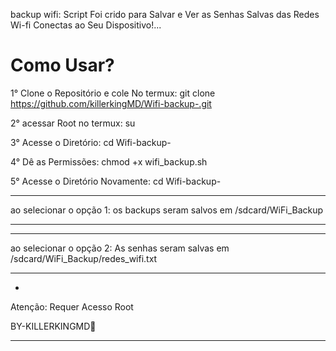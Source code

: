 backup wifi: Script Foi crido para Salvar e Ver as Senhas Salvas das Redes Wi-fi Conectas ao Seu Dispositivo!...



Como Usar?
==================

1° Clone o Repositório e cole No termux:  git clone https://github.com/killerkingMD/Wifi-backup-.git

2° acessar Root no termux: su

3° Acesse o Diretório: cd Wifi-backup-

4° Dê as Permissões: chmod +x wifi_backup.sh

5° Acesse o Diretório Novamente: cd Wifi-backup-

____________________

ao selecionar o opção 1: os backups seram salvos em /sdcard/WiFi_Backup
____________________

____________________

ao selecionar o opção 2: As senhas  seram salvas em /sdcard/WiFi_Backup/redes_wifi.txt
_____________________

*
Atenção: Requer Acesso Root

BY-KILLERKINGMD👑
_____________________________